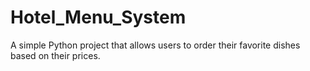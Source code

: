 # Hotel_Menu_System
A simple Python project that allows users to order their favorite dishes based on their prices.
